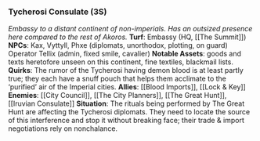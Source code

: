 ---
---

### Tycherosi Consulate (3S)
*Embassy to a distant continent of non-imperials. Has an outsized presence here compared to the rest of Akoros.*
**Turf**: Embassy (HQ, [[The Summit]])
**NPCs**: Kax, Vyttyll, Phxe (diplomats, unorthodox, plotting, on guard) Operator Tellix (admin, fixed smile, cavalier)
**Notable Assets**: goods and texts heretofore unseen on this continent, fine textiles, blackmail lists.
**Quirks**: The rumor of the Tycherosi having demon blood is at least partly true; they each have a snuff pouch that helps them acclimate to the ‘purified’ air of the Imperial cities.
**Allies**: [[Blood Imports]], [[Lock & Key]]
**Enemies**: [[City Council]], [[The City Planners]], [[The Great Hunt]], [[Iruvian Consulate]]
**Situation**: The rituals being performed by The Great Hunt are affecting the Tycherosi diplomats. They need to locate the source of this interference and stop it without breaking face; their trade & import negotiations rely on nonchalance.